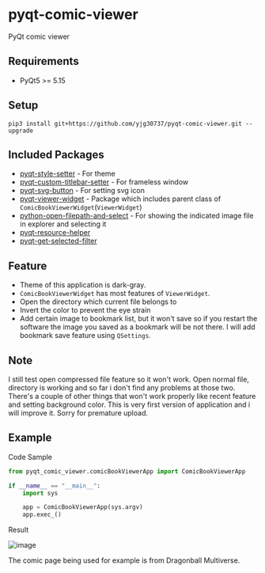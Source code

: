 # pyqt-comic-viewer
PyQt comic viewer

## Requirements
* PyQt5 >= 5.15

## Setup
```pip3 install git+https://github.com/yjg30737/pyqt-comic-viewer.git --upgrade```

## Included Packages

* <a href="https://github.com/yjg30737/pyqt-style-setter.git">pyqt-style-setter</a> - For theme
* <a href="https://github.com/yjg30737/pyqt-custom-titlebar-setter.git">pyqt-custom-titlebar-setter</a> - For frameless window
* <a href="https://github.com/yjg30737/pyqt-svg-button.git">pyqt-svg-button</a> - For setting svg icon
* <a href="https://github.com/yjg30737/pyqt-viewer-widget.git">pyqt-viewer-widget</a> - Package which includes parent class of `ComicBookViewerWidget`(`ViewerWidget`) 
* <a href="https://github.com/yjg30737/python-open-filepath-and-select.git">python-open-filepath-and-select</a> - For showing the indicated image file in explorer and selecting it
* <a href="https://github.com/yjg30737/pyqt-resource-helper.git">pyqt-resource-helper</a>
* <a href="https://github.com/yjg30737/pyqt-get-selected-filter.git">pyqt-get-selected-filter</a>

## Feature
* Theme of this application is dark-gray.
* ```ComicBookViewerWidget``` has most features of ```ViewerWidget```.
* Open the directory which current file belongs to
* Invert the color to prevent the eye strain
* Add certain image to bookmark list, but it won't save so if you restart the software the image you saved as a bookmark will be not there. I will add bookmark save feature using ```QSettings```.

## Note
I still test open compressed file feature so it won't work. Open normal file, directory is working and so far i don't find any problems at those two. There's a couple of other things that won't work properly like recent feature and setting background color. This is very first version of application and i will improve it. Sorry for premature upload.

## Example
Code Sample
```python
from pyqt_comic_viewer.comicBookViewerApp import ComicBookViewerApp

if __name__ == "__main__":
    import sys

    app = ComicBookViewerApp(sys.argv)
    app.exec_()
```

Result

![image](https://user-images.githubusercontent.com/55078043/172029043-08b24354-2f09-44cb-a529-07c36f680309.png)

The comic page being used for example is from Dragonball Multiverse.

